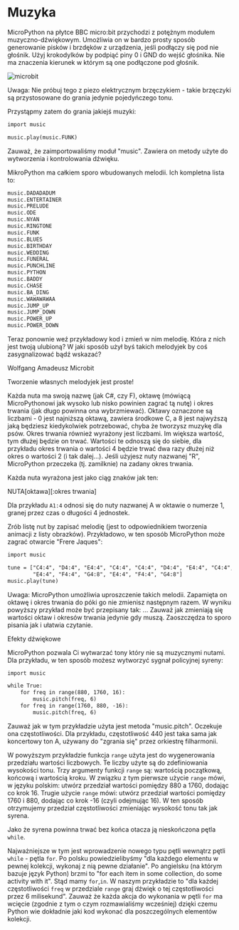 # Muzyka

MicroPython na płytce BBC micro:bit przychodzi z potężnym modułem
muzyczno-dźwiękowym.
Umożliwia on w bardzo prosty sposób generowanie pisków i brzdęków z
urządzenia, jeśli podłączy
się pod nie głośnik. Użyj krokodylków by podpiąć piny 0 i GND do wejść głośnika.
Nie ma znaczenia kierunek w którym są one podłączone pod głośnik.

![microbit][logo]

[logo]: https://github.com/plpug/Microbit/blob/master/8/img/pin0-gnd.png "zrzut ekranu"

Uwaga: Nie próbuj tego z piezo elektrycznym brzęczykiem - takie
brzęczyki są przystosowane
do grania jedynie pojedyńczego tonu.

Przystąpmy zatem do grania jakiejś muzyki:
```markdown
import music

music.play(music.FUNK)
```


Zauważ, że zaimportowaliśmy moduł "music". Zawiera on metody użyte do
wytworzenia i kontrolowania dźwięku.

MikroPython ma całkiem sporo wbudowanych melodii. Ich kompletna lista to:
```markdown
music.DADADADUM
music.ENTERTAINER
music.PRELUDE
music.ODE
music.NYAN
music.RINGTONE
music.FUNK
music.BLUES
music.BIRTHDAY
music.WEDDING
music.FUNERAL
music.PUNCHLINE
music.PYTHON
music.BADDY
music.CHASE
music.BA_DING
music.WAWAWAWAA
music.JUMP_UP
music.JUMP_DOWN
music.POWER_UP
music.POWER_DOWN
```

Teraz ponownie weź przykładowy kod i zmień w nim melodię. Która z nich
jest twoją ulubioną?
W jaki sposób użył byś takich melodyjek by coś zasygnalizować bądź wskazać?


Wolfgang Amadeusz Microbit

Tworzenie własnych melodyjek jest proste!

Każda nuta ma swoją nazwę (jak C#, czy F), oktawę (mówiącą MicroPythonowi jak
wysoko lub nisko powinien zagrać tą nutę) i okres trwania (jak długo powinna
ona wybrzmiewać). Oktawy oznaczone są liczbami - 0 jest najniższą oktawą,
zawiera środkowe C, a 8 jest najwyższą jaką będziesz kiedykolwiek potrzebować,
chyba że tworzysz muzykę dla psów. Okres trwania również wyrażony jest liczbami.
Im większa wartość, tym dłużej będzie on trwać. Wartości te odnoszą
się do siebie,
dla przykładu okres trwania o wartości 4 będzie trwać dwa razy dłużej niż okres
o wartości 2 (i tak dalej...).
Jeśli użyjesz nuty nazwanej "R", MicroPython przeczeka (tj. zamilknie) na zadany
okres trwania.

Każda nuta wyrażona jest jako ciąg znaków jak ten:

NUTA[oktawa][:okres trwania]

Dla przykładu `A1:4` odnosi się do nuty nazwanej A w oktawie o numerze 1, granej
przez czas o długości 4 jednostek.

Zrób listę nut by zapisać melodię (jest to odpowiednikiem tworzenia animacji
z listy obrazków). Przykładowo, w ten sposób MicroPython może zagrać
otwarcie "Frere Jaques":
```markdown
import music

tune = ["C4:4", "D4:4", "E4:4", "C4:4", "C4:4", "D4:4", "E4:4", "C4:4",
        "E4:4", "F4:4", "G4:8", "E4:4", "F4:4", "G4:8"]
music.play(tune)
```

Uwaga: MicroPython umożliwia uproszczenie takich melodii. Zapamięta on oktawę
i okres trwania do póki go nie zmienisz następnym razem. W wyniku powyższy
przykład może być przepisany tak:
...
Zauważ jak zmieniają się wartości oktaw i okresów trwania jedynie gdy muszą.
Zaoszczędza to sporo pisania jak i ułatwia czytanie.


Efekty dźwiękowe

MicroPython pozwala Ci wytwarzać tony który nie są muzycznymi nutami.
Dla przykładu,
w ten sposób możesz wytworzyć sygnał policyjnej syreny:

```markdown
import music

while True:
    for freq in range(880, 1760, 16):
        music.pitch(freq, 6)
    for freq in range(1760, 880, -16):
        music.pitch(freq, 6)
 ```


Zauważ jak w tym przykładzie użyta jest metoda "music.pitch". Oczekuje
ona częstotliwości.
Dla przykładu, częstotliwość 440 jest taka sama jak koncertowy ton A,
używany do "zgrania się"
przez orkiestrę filharmonii.

W powyższym przykładzie funkcja `range` użyta jest do wygenerowania przedziału
wartości liczbowych. Te liczby użyte są do zdefiniowania wysokości
tonu. Trzy argumenty
funkcji `range` są: wartością początkową, końcową i wartością kroku. W
związku z tym
pierwsze użycie `range` mówi, w języku polskim: utwórz przedział
wartości pomiędzy 880 a 1760,
dodając co krok 16. Trugie użycie `range` mówi: utwórz przedział
wartości pomiędzy 1760 i 880,
dodając co krok -16 (czyli odejmując 16). W ten sposób otrzymujemy
przedział częstotliwości
zmieniając wysokość tonu tak jak syrena.

Jako że syrena powinna trwać bez końca otacza ją nieskończona pętla `while`.

Najważniejsze w tym jest wprowadzenie nowego typu pętli wewnątrz pętli
`while` - pętla `for`.
Po polsku powiedzielibyśmy "dla każdego elementu w pewnej kolekcji,
wykonaj z nią pewne działanie".
Po angielsku (na którym bazuje język Python) brzmi to "for each item
in some collection, do some
activity with it". Stąd mamy `for`,`in`. W naszym przykładzie to "dla
każdej częstotliwości `freq`
w przedziale `range` graj dźwięk o tej częstotliwości przez 6 milisekund".
Zauważ że każda akcja do wykonania w pętli `for` ma wcięcie (zgodnie z
tym o czym rozmawialiśmy
wcześniej) dzięki czemu Python wie dokładnie jaki kod wykonać dla
poszczególnych elementów kolekcji.
